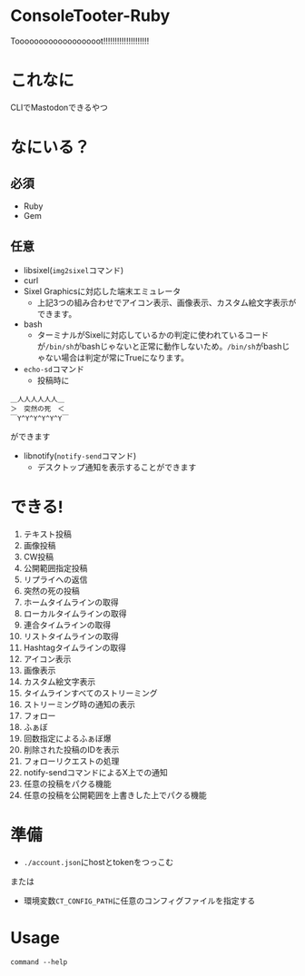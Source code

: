 # ConsoleTooter-Ruby
Toooooooooooooooooot!!!!!!!!!!!!!!!!!!!!
# これなに
CLIでMastodonできるやつ
# なにいる？
## 必須
- Ruby
- Gem
## 任意
- libsixel(```img2sixel```コマンド)
- curl
- Sixel Graphicsに対応した端末エミュレータ
  - 上記3つの組み合わせでアイコン表示、画像表示、カスタム絵文字表示ができます。
- bash
  - ターミナルがSixelに対応しているかの判定に使われているコードが```/bin/sh```がbashじゃないと正常に動作しないため。```/bin/sh```がbashじゃない場合は判定が常にTrueになります。
- ```echo-sd```コマンド
  - 投稿時に
```
＿人人人人人人＿
＞　突然の死　＜
￣Y^Y^Y^Y^Y^Y￣
```
ができます
- libnotify(```notify-send```コマンド)
  - デスクトップ通知を表示することができます

# できる!
1. テキスト投稿
2. 画像投稿
3. CW投稿
4. 公開範囲指定投稿
5. リプライへの返信
6. 突然の死の投稿
7. ホームタイムラインの取得
8. ローカルタイムラインの取得
9. 連合タイムラインの取得
10. リストタイムラインの取得
11. Hashtagタイムラインの取得
12. アイコン表示
13. 画像表示
14. カスタム絵文字表示
15. タイムラインすべてのストリーミング
16. ストリーミング時の通知の表示
17. フォロー
18. ふぁぼ
19. 回数指定によるふぁぼ爆
20. 削除された投稿のIDを表示
21. フォローリクエストの処理
22. notify-sendコマンドによるX上での通知
23. 任意の投稿をパクる機能
24. 任意の投稿を公開範囲を上書きした上でパクる機能

# 準備
- ```./account.json```にhostとtokenをつっこむ

または

- 環境変数``CT_CONFIG_PATH``に任意のコンフィグファイルを指定する

# Usage

```command --help```
